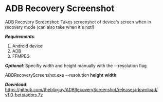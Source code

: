 ADB Recovery Screenshot
===========
ADB Recovery Screenshot: Takes screenshot of device's screen when in recovery mode (can also take when it's not!)

***Requirements***:

1. Android device
2. ADB
3. FFMPEG

***Optional***: Specifiy width and height manually with the --resolution flag

ADBRecoveryScreenshot.exe --resolution **height** **width**

***Download***: https://github.com/theblixguy/ADBRecoveryScreenshot/releases/download/v1.0-beta/adbrs.7z

